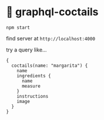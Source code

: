 # 🍹 graphql-coctails

`npm start`

find server at `http://localhost:4000`

try a query like...

```
{
  coctails(name: "margarita") {
    name
    ingredients {
      name
      measure
    }
    instructions
    image
  }
}
```

